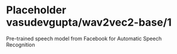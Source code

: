 # Placeholder vasudevgupta/wav2vec2-base/1
Pre-trained speech model from Facebook for Automatic Speech Recognition

<!-- task: speech-recognition -->
<!-- network-architecture: wav2vec2-base -->
<!-- dataset: librispeech -->
<!-- fine-tunable: false -->
<!-- license: apache-2.0 -->
